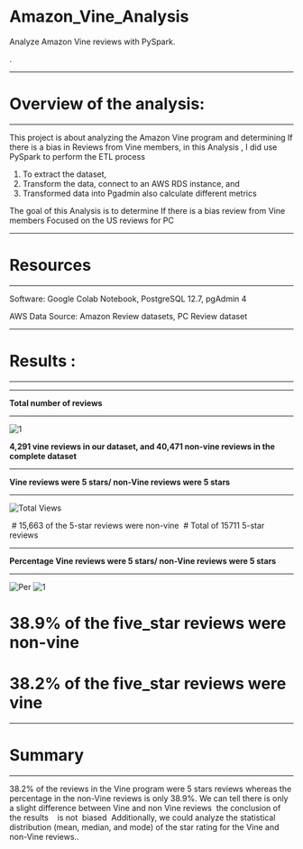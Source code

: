 # Amazon_Vine_Analysis
Analyze Amazon Vine reviews with PySpark.


.

_____________________________
# Overview of the analysis:
_____________________________



This project is about analyzing the Amazon Vine program and determining If there is a bias in Reviews from Vine members, in this Analysis ,
I did use PySpark to perform the ETL process 


1.  To extract the dataset, 
2.  Transform the data, connect to an AWS RDS instance, and 
3.  Transformed data into Pgadmin also calculate different metrics


The goal of this Analysis is to determine If there is a bias review from Vine members Focused on the US reviews for PC


____________
# Resources 
____________

Software: Google Colab Notebook, PostgreSQL 12.7, pgAdmin 4 


AWS Data Source: Amazon Review datasets, PC Review dataset
_____________
# Results :
______________

_______________________________
__Total number of reviews__
_______________________________



![1](https://user-images.githubusercontent.com/82621077/129494310-c7beed43-9ed6-48d0-a042-32ee68cee429.png)

__4,291 vine reviews in our dataset, and 40,471 non-vine reviews in the complete dataset__




______________________________________________________________
__Vine reviews were 5 stars/ non-Vine reviews were 5 stars__
_______________________________________________________________



![Total Views](https://user-images.githubusercontent.com/82621077/129494143-afd019cd-32da-4253-9b7d-4f84a57a5ab6.png)

 # 15,663 of the 5-star reviews were non-vine
 # Total of 15711 5-star reviews

_______________________________________________________________________
__Percentage Vine reviews were 5 stars/ non-Vine reviews were 5 stars__
________________________________________________________________________





![Per](https://user-images.githubusercontent.com/82621077/129494293-099bc7bf-aff5-45a4-8e6c-89faabdc2f7d.png)
![1](https://user-images.githubusercontent.com/82621077/129494309-57d32b88-0c7e-44f5-ad16-579fb16fb7e0.png)


# 38.9% of the five_star reviews were non-vine
# 38.2% of the five_star reviews were vine

_________
# Summary
_________

38.2% of the reviews in the Vine program were 5 stars reviews whereas the percentage in the non-Vine reviews is only 38.9%. We can tell there is only a slight difference between Vine and non Vine reviews  the conclusion of the results    is not  biased 
Additionally, we could analyze the statistical distribution (mean, median, and mode) of the star rating for the Vine and non-Vine reviews..





